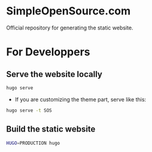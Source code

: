 # SimpleOpenSource.com
Official repository for generating the static website.

# For Developpers

## Serve the website locally

```bash
hugo serve
```
* If you are customizing the theme part, serve like this: 

```bash
hugo serve -t SOS
```

## Build the static website

```bash
HUGO=PRODUCTION hugo
```
